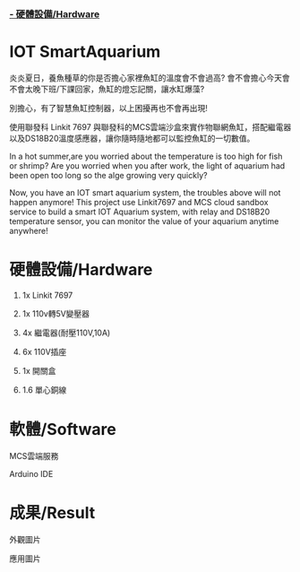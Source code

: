 ### [- 硬體設備/Hardware](#硬體設備hardware) 


# IOT SmartAquarium

炎炎夏日，養魚種草的你是否擔心家裡魚缸的溫度會不會過高?
會不會擔心今天會不會太晚下班/下課回家，魚缸的燈忘記關，讓水缸爆藻?

別擔心，有了智慧魚缸控制器，以上困擾再也不會再出現!

使用聯發科 Linkit 7697 與聯發科的MCS雲端沙盒來實作物聯網魚缸，搭配繼電器以及DS18B20溫度感應器，讓你隨時隨地都可以監控魚缸的一切數值。

In a hot summer,are you worried about the temperature is too high for fish or shrimp?
Are you worried when you after work, the light of aquarium had been open too long so the alge growing very quickly?

Now, you have an IOT smart aquarium system, the troubles above will not happen anymore!
This project use Linkit7697 and MCS cloud sandbox service to build a smart IOT Aquarium system,
with relay and DS18B20 temperature sensor, you can monitor the value of your aquarium anytime anywhere!


# 硬體設備/Hardware
1. 1x Linkit 7697

2. 1x 110v轉5V變壓器

3. 4x 繼電器(耐壓110V,10A)

4. 6x 110V插座

5. 1x 開關盒

6. 1.6 單心銅線


# 軟體/Software
MCS雲端服務

Arduino IDE

# 成果/Result
外觀圖片

應用圖片

